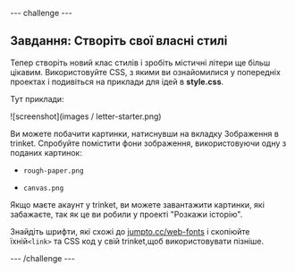 --- challenge ---

## Завдання: Створіть свої власні стилі

Тепер створіть новий клас стилів і зробіть містичні літери ще більш цікавим. Використовуйте CSS, з якими ви ознайомилися у попередніх проектах і подивіться на приклади для ідей в **style.css**.

Тут приклади:

![screenshot](images / letter-starter.png)

Ви можете побачити картинки, натиснувши на вкладку Зображення в trinket. Спробуйте помістити фони зображення, використовуючи одну з поданих картинок:

+ `rough-paper.png`

+ `canvas.png`

Якщо маєте акаунт у trinket, ви можете завантажити картинки, які забажаєте, так як це ви робили у проекті "Розкажи історію".

Знайдіть шрифти, які схожі до <a href="http://jumpto.cc/web-fonts" target="_blank">jumpto.cc/web-fonts</a> і скопіюйте їхній`<link>` та CSS код у свій trinket,щоб використовувати пізніше.

--- /challenge ---